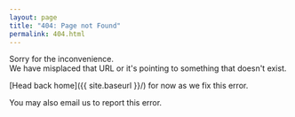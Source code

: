 ```yaml
---
layout: page
title: "404: Page not Found"
permalink: 404.html
---
```


Sorry for the inconvenience.<br/>
We have misplaced that URL or it's pointing to something that doesn't exist.

[Head back home]({{ site.baseurl }}/) for now as we fix this error.

You may also email us to report this error.
